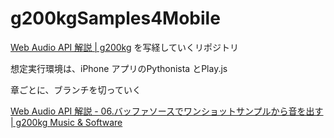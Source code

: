 # g200kgSamples4Mobile


[Web Audio API 解説 | g200kg](https://www.g200kg.com/jp/docs/webaudio/index.html) を写経していくリポジトリ


想定実行環境は、iPhone アプリのPythonista とPlay.js


章ごとに、ブランチを切っていく

[Web Audio API 解説 - 06.バッファソースでワンショットサンプルから音を出す | g200kg Music & Software](https://www.g200kg.com/jp/docs/webaudio/buffersource.html)